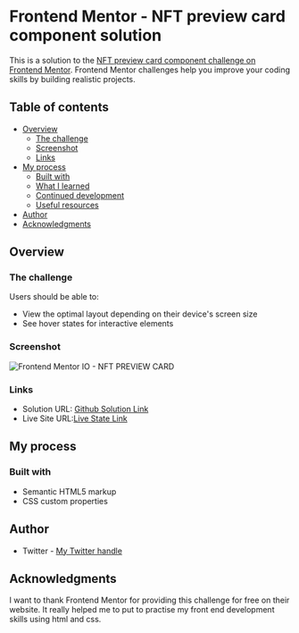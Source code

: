 # Frontend Mentor - NFT preview card component solution

This is a solution to the [NFT preview card component challenge on Frontend Mentor](https://www.frontendmentor.io/challenges/nft-preview-card-component-SbdUL_w0U). Frontend Mentor challenges help you improve your coding skills by building realistic projects. 

## Table of contents

- [Overview](#overview)
  - [The challenge](#the-challenge)
  - [Screenshot](#screenshot)
  - [Links](#links)
- [My process](#my-process)
  - [Built with](#built-with)
  - [What I learned](#what-i-learned)
  - [Continued development](#continued-development)
  - [Useful resources](#useful-resources)
- [Author](#author)
- [Acknowledgments](#acknowledgments)

## Overview

### The challenge

Users should be able to:

- View the optimal layout depending on their device's screen size
- See hover states for interactive elements

### Screenshot

![Frontend Mentor IO - NFT PREVIEW CARD](https://user-images.githubusercontent.com/28808054/146960658-7040e070-4ec2-40c9-8136-f9af6892458d.png)


### Links

- Solution URL: [Github Solution Link](https://github.com/mastertbal/NFT-PREVIEW-CARD-)
- Live Site URL:[Live State Link](https://mastertbal.github.io/NFT-PREVIEW-CARD-/index.html)

## My process

### Built with

- Semantic HTML5 markup
- CSS custom properties

## Author
- Twitter - [My Twitter handle](https://www.twitter.com/mastertbal)

## Acknowledgments

I want to thank Frontend Mentor for providing this challenge for free on their website. It really helped me to put to practise my front end development skills using 
html and css. 
